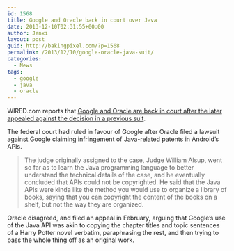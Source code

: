 ```yaml
---
id: 1568
title: Google and Oracle back in court over Java
date: 2013-12-10T02:31:55+00:00
author: Jenxi
layout: post
guid: http://bakingpixel.com/?p=1568
permalink: /2013/12/10/google-oracle-java-suit/
categories:
  - News
tags:
  - google
  - java
  - oracle
---
```

WIRED.com reports that [Google and Oracle are back in court after the later appealed against the decision in a previous suit](http://www.wired.com/wiredenterprise/2013/12/oracle-appeal/).

The federal court had ruled in favour of Google after Oracle filed a lawsuit against Google claiming infringement of Java-related patents in Android’s APIs.

> The judge originally assigned to the case, Judge William Alsup, went so far as to learn the Java programming language to better understand the technical details of the case, and he eventually concluded that APIs could not be copyrighted. He said that the Java APIs were kinda like the method you would use to organize a library of books, saying that you can copyright the content of the books on a shelf, but not the way they are organized. 

Oracle disagreed, and filed an appeal in February, arguing that Google’s use of the Java API was akin to copying the chapter titles and topic sentences of a Harry Potter novel verbatim, paraphrasing the rest, and then trying to pass the whole thing off as an original work.